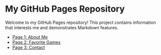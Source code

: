 # My GitHub Pages Repository

Welcome to my GitHub Pages repository! This project contains information that interests me and demonstrates Markdown features.

- [Page 1: About Me](About-Me.md)
- [Page 2: Favorite Games](favoritegames.md)
- [Page 3: Contact](contact.md)

